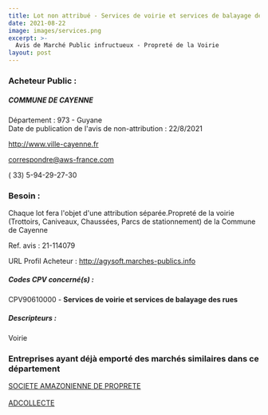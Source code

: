 ```yaml
---
title: Lot non attribué - Services de voirie et services de balayage des rues
date: 2021-08-22
image: images/services.png
excerpt: >-
  Avis de Marché Public infructueux - Propreté de la Voirie
layout: post
---
```


### Acheteur Public :
##### COMMUNE DE CAYENNE
Département : 973 - Guyane<br/>
Date de publication de l'avis de non-attribution : 22/8/2021


http://www.ville-cayenne.fr

correspondre@aws-france.com

( 33) 5-94-29-27-30
### Besoin :

Chaque lot fera l'objet d'une attribution séparée.Propreté de la voirie (Trottoirs, Caniveaux, Chaussées, Parcs de stationnement) de la Commune de Cayenne

Ref. avis : 21-114079

URL Profil Acheteur : http://agysoft.marches-publics.info

##### Codes CPV concerné(s) :
CPV90610000 - **Services de voirie et services de balayage des rues** <br/>

##### Descripteurs :
Voirie <br/>

### Entreprises ayant déjà emporté des marchés similaires dans ce département
<a href="/entreprise-562/siren-443383195">SOCIETE AMAZONIENNE DE PROPRETE</a><br/><br/>
<a href="/entreprise-567/siren-500438452">ADCOLLECTE</a><br/><br/>
